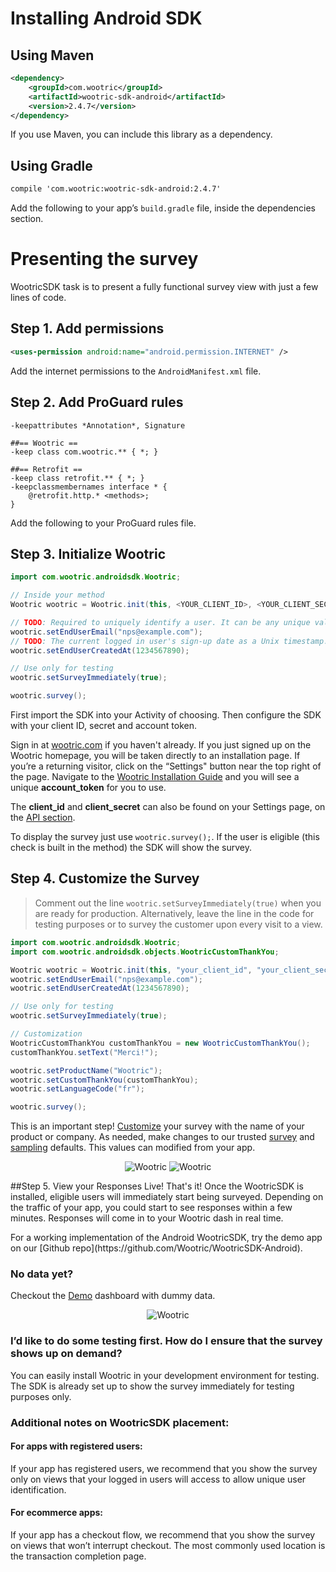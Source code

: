 # Installing Android SDK

## Using Maven
```xml
<dependency>
    <groupId>com.wootric</groupId>
    <artifactId>wootric-sdk-android</artifactId>
    <version>2.4.7</version>
</dependency>
```

If you use Maven, you can include this library as a dependency.

## Using Gradle
```xml
compile 'com.wootric:wootric-sdk-android:2.4.7'
```

 Add the following to your app’s `build.gradle` file, inside the dependencies section.

# Presenting the survey
WootricSDK task is to present a fully functional survey view with just a few lines of code.

## Step 1. Add permissions
```xml
<uses-permission android:name="android.permission.INTERNET" />
```
Add the internet permissions to the `AndroidManifest.xml` file.


## Step 2. Add ProGuard rules
```ProGuard
-keepattributes *Annotation*, Signature

##== Wootric ==
-keep class com.wootric.** { *; }

##== Retrofit ==
-keep class retrofit.** { *; }
-keepclassmembernames interface * {
    @retrofit.http.* <methods>;
}
```

Add the following to your ProGuard rules file.

## Step 3. Initialize Wootric
```java
import com.wootric.androidsdk.Wootric;

// Inside your method
Wootric wootric = Wootric.init(this, <YOUR_CLIENT_ID>, <YOUR_CLIENT_SECRET>, <YOUR_ACCOUNT_TOKEN>);

// TODO: Required to uniquely identify a user. It can be any unique value other than email.
wootric.setEndUserEmail("nps@example.com");
// TODO: The current logged in user's sign-up date as a Unix timestamp.
wootric.setEndUserCreatedAt(1234567890);

// Use only for testing
wootric.setSurveyImmediately(true);

wootric.survey();
```
First import the SDK into your Activity of choosing. Then configure the SDK with your client ID, secret and account token.

Sign in at [wootric.com](https://www.wootric.com/) if you haven't already. If you just signed up on the Wootric homepage, you will be taken directly to an installation page. If you’re a returning visitor, click on the “Settings" button near the top right of the page. Navigate to the [Wootric Installation Guide](https://app.wootric.com/install) and you will see a unique **account_token** for you to use.

The **client_id** and **client_secret** can also be found on your Settings page, on the [API section](https://app.wootric.com/account_settings/edit#!/api).

To display the survey just use `wootric.survey();`. If the user is eligible (this check is built in the method) the SDK will show the survey.


## Step 4. Customize the Survey

> Comment out the line `wootric.setSurveyImmediately(true)` when you are ready for production. Alternatively, leave the line in the code for testing purposes or to survey the customer upon every visit to a view.

```java
import com.wootric.androidsdk.Wootric;
import com.wootric.androidsdk.objects.WootricCustomThankYou;

Wootric wootric = Wootric.init(this, "your_client_id", "your_client_secret", "NPS­-xxxxxxxx");
wootric.setEndUserEmail("nps@example.com");
wootric.setEndUserCreatedAt(1234567890);

// Use only for testing
wootric.setSurveyImmediately(true);

// Customization
WootricCustomThankYou customThankYou = new WootricCustomThankYou();
customThankYou.setText("Merci!");

wootric.setProductName("Wootric");
wootric.setCustomThankYou(customThankYou);
wootric.setLanguageCode("fr");

wootric.survey();
```

This is an important step! [Customize](https://app.wootric.com/user_settings/edit#!/survey-nps) your survey with the name of your product or company. As needed, make changes to our trusted [survey](https://app.wootric.com/user_settings/edit#!/survey-nps) and [sampling](https://app.wootric.com/user_settings/edit#!/sampling) defaults. This values can modified from your app.

<p align="center" >
  <img src="https://cloud.githubusercontent.com/assets/1431421/17188297/0c761584-5402-11e6-9339-8af8f63125a5.png" alt="Wootric" title="Customization">
  <img src="https://cloud.githubusercontent.com/assets/1431421/17188298/0c8dec22-5402-11e6-8925-020e777c36ba.png" alt="Wootric" title="Customization">
</p>

##Step 5. View your Responses Live!
That's it! Once the WootricSDK is installed, eligible users will immediately start being surveyed.
Depending on the traffic of your app, you could start to see responses within a few minutes.
Responses will come in to your Wootric dash in real time.

<aside class="notice">
For a working implementation of the Android WootricSDK, try the demo app on our [Github repo](https://github.com/Wootric/WootricSDK-Android).
</aside>


### **No data yet?**
Checkout the [Demo](https://demo.wootric.com/) dashboard with dummy data.

<p align="center" >
  <img src="https://cloud.githubusercontent.com/assets/1431421/17186433/d64cd56c-53fa-11e6-8add-2a141ff4f886.png" alt="Wootric" title="Demo">
</p>

### **I’d like to do some testing first. How do I ensure that the survey shows up on demand?**

You can easily install Wootric in your development environment for testing. The SDK is
already set up to show the survey immediately for testing purposes only.

### Additional notes on WootricSDK placement:

#### For apps with registered users:
If your app has registered users, we recommend that you
show the survey only on views that your logged in users will access to allow unique user
identification.

#### For ecommerce apps:
If your app has a checkout flow, we recommend that you show the survey
on views that won’t interrupt checkout. The most commonly used location is the transaction
completion page.

